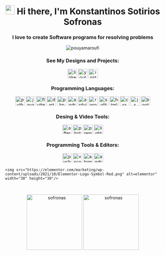 <h1 align="center"> <img src="https://raw.githubusercontent.com/aemmadi/aemmadi/master/wave.gif" width="30"> Hi there, I'm Konstantinos Sotirios Sofronas </h1>


<h3 align="center">I love to create Software programs for resolving problems</h3> 


<p align="center"><img src="https://github-readme-streak-stats.herokuapp.com/?user=sofronas&theme=black-ice&hide_border=true&stroke=0000&background=0D1117&ring=e05397&fire=e05397&currStreakLabel=e05397&bg_color=30,e96443,904e95&title_color=fff&text_color=fff" alt="pouyamaroufi" /></p>


<h3 align="center">See My Designs and Projects:</h3>
<p align="center">
<a href="https://www.linkedin.com/in/konstantinos-sofronas-161521101/" target="blank"><img align="center" src="https://www.vectorlogo.zone/logos/linkedin/linkedin-tile.svg" alt="linkedin" height="30" width="30" /></a>
<a href="[https://www.youtube.com/channel/UCDyv2STOk7SU8_eNOPkvbCw](https://www.youtube.com/channel/UCQgEEH787_D4JJgRTbQ7itw)" target="blank"><img align="center" src="https://www.vectorlogo.zone/logos/youtube/youtube-tile.svg" alt="youtube" height="30" width="30" /></a>
<a href="https://www.instagram.com/sofron_photography" target="blank"><img align="center" src="https://www.vectorlogo.zone/logos/instagram/instagram-tile.svg" alt="instagram" height="30" width="30" /></a>

</p>

<h3 align="center">Programming Languages:</h3> 


<p align="center">
    <img src="https://www.vectorlogo.zone/logos/python/python-icon.svg" alt="python" width="30" height="30"/> 
    <img src="https://www.vectorlogo.zone/logos/java/java-icon.svg" alt="java" width="30" height="30"/>
    <img src="https://www.vectorlogo.zone/logos/flutterio/flutterio-icon.svg" alt="flutter" width="30" height="30"/>
    <img src="https://www.vectorlogo.zone/logos/dartlang/dartlang-icon.svg" alt="dart" width="30" height="30"/> 
    <img src="https://www.vectorlogo.zone/logos/php/php-icon.svg" alt="php" width="30" height="30"/> 
    <img src="https://www.vectorlogo.zone/logos/android/android-official.svg" alt="android" width="30" height="30"/> 
    <img src="https://www.vectorlogo.zone/logos/arduino/arduino-icon.svg" alt="arduino" width="30" height="30"/> 
    <img src="https://www.vectorlogo.zone/logos/raspberrypi/raspberrypi-icon.svg" alt="raspberrypi" width="30" height="30"/> 
    <img src="https://www.vectorlogo.zone/logos/sqlite/sqlite-icon.svg" alt="sqlite" width="30" height="30"/> 
    <img src="https://www.vectorlogo.zone/logos/w3_html5/w3_html5-icon.svg" alt="html" width="30" height="30"/> 
    <img src="https://www.vectorlogo.zone/logos/w3_css/w3_css-icon.svg" alt="css" width="30" height="30"/> 
    <img src="https://upload.vectorlogo.zone/logos/javascript/images/239ec8a4-163e-4792-83b6-3f6d96911757.svg" alt="js" width="30" height="30"/> 
    <img src="https://www.vectorlogo.zone/logos/getbootstrap/getbootstrap-icon.svg" alt="bootstrap" width="30" height="30"/>
</p>

<h3 align="center">Desing & Video Tools:</h3>
<p align="center">
    <img src="https://seeklogo.com/images/A/adobe-after-effects-logo-960B473FE4-seeklogo.com.png" alt="after effect" width="30" height="30"/>
    <img src="https://seeklogo.com/images/P/photoshop-2020-logo-37B02055A4-seeklogo.com.png" alt="photoshop" width="30" height="30"/>
    <img src="https://seeklogo.com/images/A/adobe-premiere-logo-0B31ECF881-seeklogo.com.png" alt="premier" width="30" height="30"/>
    <img src="https://seeklogo.com/images/A/adobe-lightroom-logo-6A4DC55983-seeklogo.com.png" alt="lightroom" width="30" height="30"/>
</p>

<h3 align="center">Programming Tools & Editors:</h3>
<p align="center">
    <img src="https://seeklogo.com/images/P/pycharm-logo-51B1427388-seeklogo.com.png" alt="pycharm" width="30" height="30"/>
    <img src="https://www.vectorlogo.zone/logos/visualstudio_code/visualstudio_code-icon.svg" alt="vscode" width="30" height="30"/>
    <img src="https://www.vectorlogo.zone/logos/atom_io/atom_io-icon.svg" alt="atom" width="30" height="30"/>
    <img src="https://upload.vectorlogo.zone/logos/android_studio/images/bc43bbac-e239-4ae9-829a-9809e57a8bc0.svg" alt="android_studio" width="30" height="30"/> 
    
    <img src="https://elementor.com/marketing/wp-content/uploads/2021/10/Elementor-Logo-Symbol-Red.png" alt=elementor" width="30" height="30"/> 
</p>

<br>
<p align="center"><img height="180em" src="https://github-readme-stats.vercel.app/api?username=sofronas&hide_border=true&count_private=true&show_icons=true&theme=radical&bg_color=0D1117" alt="sofronas" align = "center"/>
<img height="180em" src="https://github-readme-stats.vercel.app/api/top-langs?username=sofronas&show_icons=true&locale=en&layout=compact&hide_border=true&theme=radical&bg_color=0D1117" alt="sofronas" align = "center"/></p>
